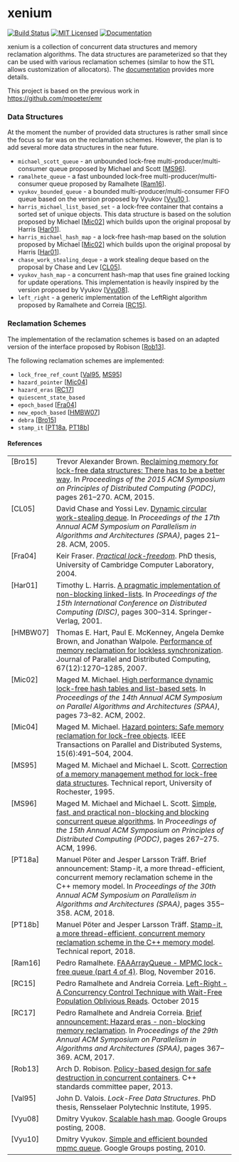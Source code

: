 # xenium

[![Build Status](https://travis-ci.org/mpoeter/xenium.svg?branch=master)](https://travis-ci.org/mpoeter/xenium)
[![MIT Licensed](https://img.shields.io/badge/license-MIT-blue.svg)](https://opensource.org/licenses/MIT)
[![Documentation](https://img.shields.io/badge/docs-doxygen-orange.svg)](https://mpoeter.github.io/xenium)

xenium is a collection of concurrent data structures and memory reclamation algorithms.
The data structures are parameterized so that they can be used with various reclamation
schemes (similar to how the STL allows customization of allocators). The [documentation](https://mpoeter.github.io/xenium) provides more details.

This project is based on the previous work in https://github.com/mpoeter/emr

### Data Structures
At the moment the number of provided data structures is rather small since the focus so far
was on the reclamation schemes. However, the plan is to add several more data structures in
the near future.

* `michael_scott_queue` - an unbounded lock-free multi-producer/multi-consumer queue proposed by
Michael and Scott \[[MS96](#ref-michael-1996)\].
* `ramalhete_queue` - a fast unbounded lock-free multi-producer/multi-consumer queue proposed by
Ramalhete \[[Ram16](#ref-ramalhete-2016)\].
* `vyukov_bounded_queue` - a bounded multi-producer/multi-consumer FIFO queue based on the version proposed by Vyukov \[[Vyu10 ](#ref-vyukov-2010)\].
* `harris_michael_list_based_set` - a lock-free container that contains a sorted set of unique objects.
This data structure is based on the solution proposed by Michael \[[Mic02](#ref-michael-2002)\] which builds
upon the original proposal by Harris \[[Har01](#ref-harris-2001)\].
* `harris_michael_hash_map` - a lock-free hash-map based on the solution proposed by Michael
\[[Mic02](#ref-michael-2002)\] which builds upon the original proposal by Harris \[[Har01](#ref-harris-2001)\].
* `chase_work_stealing_deque` - a work stealing deque based on the proposal by
Chase and Lev \[[CL05](#ref-chase-2005)\].
* `vyukov_hash_map` - a concurrent hash-map that uses fine grained locking for update operations.
This implementation is heavily inspired by the version proposed by Vyukov \[[Vyu08](#ref-vyukov-2008)\].
* `left_right` - a generic implementation of the LeftRight algorithm proposed by Ramalhete and Correia
\[[RC15](#ref-ramalhete-2015)\].

### Reclamation Schemes

The implementation of the reclamation schemes is based on an adapted version of the interface
proposed by Robison \[[Rob13](#ref-robison-2013)\].

The following reclamation schemes are implemented:
* `lock_free_ref_count` \[[Val95](#ref-valois-1995), [MS95](#ref-michael-1995)\]
* `hazard_pointer` \[[Mic04](#ref-michael-2004)\]
* `hazard_eras` \[[RC17](#ref-ramalhete-2017)\]
* `quiescent_state_based`
* `epoch_based` \[[Fra04](#ref-fraser-2004)\]
* `new_epoch_based` \[[HMBW07](#ref-hart-2007)\]
* `debra` \[[Bro15](#ref-brown-2015)\]
* `stamp_it` \[[PT18a](#ref-pöter-2018), [PT18b](#ref-pöter-2018-tr)\]

#### References

<table style="border:0px">
<tr>
    <td valign="top"><a name="ref-brown-2015"></a>[Bro15]</td>
    <td>Trevor Alexander Brown.
    <a href=http://www.cs.utoronto.ca/~tabrown/debra/paper.podc15.pdf>
    Reclaiming memory for lock-free data structures: There has to be a better way</a>.
    In <i>Proceedings of the 2015 ACM Symposium on Principles of Distributed Computing (PODC)</i>,
    pages 261–270. ACM, 2015.</td>
</tr>
<tr>
    <td valign="top"><a name="ref-chase-2005"></a>[CL05]</td>
    <td>David Chase and Yossi Lev.
    <a href=https://www.dre.vanderbilt.edu/~schmidt/PDF/work-stealing-dequeue.pdf>
    Dynamic circular work-stealing deque</a>.
    In <i>Proceedings of the 17th Annual ACM Symposium on Parallelism in Algorithms and Architectures (SPAA)</i>,
    pages 21–28. ACM, 2005.</td>
</tr>
<tr>
    <td valign="top"><a name="ref-fraser-2004"></a>[Fra04]</td>
    <td>Keir Fraser.
    <a href=https://www.cl.cam.ac.uk/techreports/UCAM-CL-TR-579.pdf>
    <i>Practical lock-freedom</i></a>.
    PhD thesis, University of Cambridge Computer Laboratory, 2004.</td>
</tr>
<tr>
    <td valign="top"><a name="ref-harris-2001"></a>[Har01]</td>
    <td>Timothy L. Harris.
    <a href=https://www.cl.cam.ac.uk/research/srg/netos/papers/2001-caslists.pdf>
    A pragmatic implementation of non-blocking linked-lists</a>.
    In <i>Proceedings of the 15th International Conference on Distributed Computing (DISC)</i>,
    pages 300–314. Springer-Verlag, 2001.</td>
</tr>
<tr>
    <td valign="top"><a name="ref-hart-2007"></a>[HMBW07]</td>
    <td>Thomas E. Hart, Paul E. McKenney, Angela Demke Brown, and Jonathan Walpole.
    <a href=http://csng.cs.toronto.edu/publication_files/0000/0159/jpdc07.pdf>
    Performance of memory reclamation for lockless synchronization</a>.
    Journal of Parallel and Distributed Computing, 67(12):1270–1285, 2007.</td>
</tr>
<tr>
    <td valign="top"><a name="ref-michael-2002"></a>[Mic02]</td>
    <td>Maged M. Michael.
    <a href=http://www.liblfds.org/downloads/white%20papers/%5BHash%5D%20-%20%5BMichael%5D%20-%20High%20Performance%20Dynamic%20Lock-Free%20Hash%20Tables%20and%20List-Based%20Sets.pdf>
    High performance dynamic lock-free hash tables and list-based sets</a>.
    In <i>Proceedings of the 14th Annual ACM Symposium on Parallel Algorithms and Architectures
    (SPAA)</i>, pages 73–82. ACM, 2002.</td>
</tr>
<tr>
    <td valign="top"><a name="ref-michael-2004"></a>[Mic04]</td>
    <td>Maged M. Michael.
    <a href=http://www.cs.otago.ac.nz/cosc440/readings/hazard-pointers.pdf>
    Hazard pointers: Safe memory reclamation for lock-free objects</a>.
    IEEE Transactions on Parallel and Distributed Systems, 15(6):491–504, 2004.</td>
</tr>
<tr>
    <td valign="top"><a name="ref-michael-1995"></a>[MS95]</td>
    <td>Maged M. Michael and Michael L. Scott.
    <a href=https://pdfs.semanticscholar.org/cec0/ad7b0fc2d4d6ba45c6212d36217df1ff2bf2.pdf>
    Correction of a memory management method for lock-free data structures</a>.
    Technical report, University of Rochester, 1995.</td>
</tr>
<tr>
    <td valign="top"><a name="ref-michael-1996"></a>[MS96]</td>
    <td>Maged M. Michael and Michael L. Scott.
    <a href=http://www.cs.rochester.edu/~scott/papers/1996_PODC_queues.pdf>
    Simple, fast, and practical non-blocking and blocking concurrent queue algorithms</a>.
    In <i>Proceedings of the 15th Annual ACM Symposium on Principles of Distributed Computing (PODC)</i>,
    pages 267–275. ACM, 1996.</td>
</tr>
<tr>
    <td valign="top"><a name="ref-pöter-2018"></a>[PT18a]</td>
    <td>Manuel Pöter and Jesper Larsson Träff.
    Brief announcement: Stamp-it, a more thread-efficient, concurrent memory reclamation scheme in the C++ memory model.
    In <i>Proceedings of the 30th Annual ACM Symposium on Parallelism in Algorithms and Architectures (SPAA)</i>,
    pages 355–358. ACM, 2018.</td>
</tr>
<tr>
    <td valign="top"><a name="ref-pöter-2018-tr"></a>[PT18b]</td>
    <td>Manuel Pöter and Jesper Larsson Träff.
    <a href=https://arxiv.org/pdf/1805.08639.pdf>
    Stamp-it, a more thread-efficient, concurrent memory reclamation scheme in the C++ memory model</a>.
    Technical report, 2018.</td>
</tr>
<tr>
    <td valign="top"><a name="ref-ramalhete-2016"></a>[Ram16]</td>
    <td>Pedro Ramalhete.
    <a href=http://concurrencyfreaks.blogspot.com/2016/11/faaarrayqueue-mpmc-lock-free-queue-part.html>
    FAAArrayQueue - MPMC lock-free queue (part 4 of 4)</a>.
    Blog, November 2016.</td>
</tr>
<tr>
    <td valign="top"><a name="ref-ramalhete-2015"></a>[RC15]</td>
    <td>Pedro Ramalhete and Andreia Correia.
    <a href=https://github.com/pramalhe/ConcurrencyFreaks/blob/master/papers/left-right-2014.pdf>
    Left-Right - A Concurrency Control Technique with Wait-Free Population Oblivious Reads</a>.
    October 2015</td>
</tr>
<tr>
    <td valign="top"><a name="ref-ramalhete-2017"></a>[RC17]</td>
    <td>Pedro Ramalhete and Andreia Correia.
    <a href=https://github.com/pramalhe/ConcurrencyFreaks/blob/master/papers/hazarderas-2017.pdf>
    Brief announcement: Hazard eras - non-blocking memory reclamation</a>.
    In <i>Proceedings of the 29th Annual ACM Symposium on Parallelism in Algorithms and Architectures (SPAA)</i>,
    pages 367–369. ACM, 2017.</td>
</tr>
<tr>
    <td valign="top"><a name="ref-robison-2013"></a>[Rob13]</td>
    <td>Arch D. Robison.
    <a href=http://www.open-std.org/jtc1/sc22/wg21/docs/papers/2013/n3712.pdf>
    Policy-based design for safe destruction in concurrent containers</a>.
    C++ standards committee paper, 2013.</td>
</tr>
<tr>
    <td valign="top"><a name="ref-valois-1995"></a>[Val95]</td>
    <td>John D. Valois. <i>Lock-Free Data Structures</i>.
    PhD thesis, Rensselaer Polytechnic Institute, 1995.</td>
</tr>
<tr>
    <td valign="top"><a name="ref-vyukov-2008"></a>[Vyu08]</td>
    <td>Dmitry Vyukov.
    <a href=https://groups.google.com/forum/#!topic/lock-free/qCYGGkrwbcA>
    Scalable hash map</a>. Google Groups posting, 2008.</td>
</tr>
<tr>
    <td valign="top"><a name="ref-vyukov-2010"></a>[Vyu10]</td>
    <td>Dmitry Vyukov.
    <a href=https://groups.google.com/forum/#!topic/lock-free/-bqYlfbQmH0>
    Simple and efficient bounded mpmc queue</a>. Google Groups posting, 2010.</td>
</tr>
</table>

